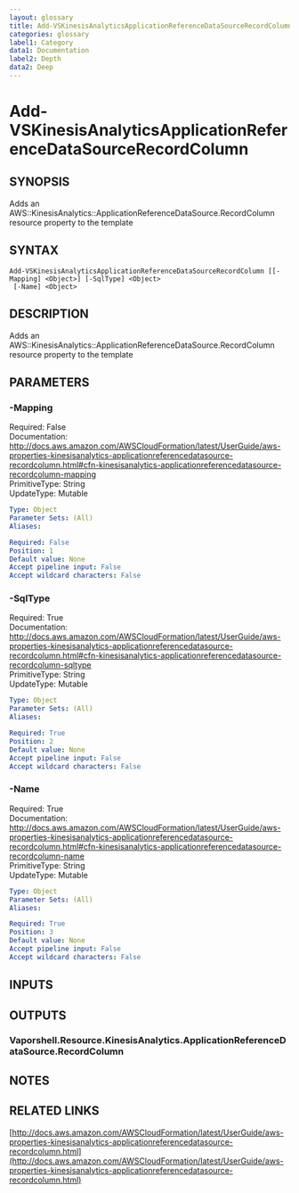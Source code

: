 ```yaml
---
layout: glossary
title: Add-VSKinesisAnalyticsApplicationReferenceDataSourceRecordColumn
categories: glossary
label1: Category
data1: Documentation
label2: Depth
data2: Deep
---
```


# Add-VSKinesisAnalyticsApplicationReferenceDataSourceRecordColumn

## SYNOPSIS
Adds an AWS::KinesisAnalytics::ApplicationReferenceDataSource.RecordColumn resource property to the template

## SYNTAX

```
Add-VSKinesisAnalyticsApplicationReferenceDataSourceRecordColumn [[-Mapping] <Object>] [-SqlType] <Object>
 [-Name] <Object>
```

## DESCRIPTION
Adds an AWS::KinesisAnalytics::ApplicationReferenceDataSource.RecordColumn resource property to the template

## PARAMETERS

### -Mapping
Required: False    
Documentation: http://docs.aws.amazon.com/AWSCloudFormation/latest/UserGuide/aws-properties-kinesisanalytics-applicationreferencedatasource-recordcolumn.html#cfn-kinesisanalytics-applicationreferencedatasource-recordcolumn-mapping    
PrimitiveType: String    
UpdateType: Mutable

```yaml
Type: Object
Parameter Sets: (All)
Aliases: 

Required: False
Position: 1
Default value: None
Accept pipeline input: False
Accept wildcard characters: False
```

### -SqlType
Required: True    
Documentation: http://docs.aws.amazon.com/AWSCloudFormation/latest/UserGuide/aws-properties-kinesisanalytics-applicationreferencedatasource-recordcolumn.html#cfn-kinesisanalytics-applicationreferencedatasource-recordcolumn-sqltype    
PrimitiveType: String    
UpdateType: Mutable

```yaml
Type: Object
Parameter Sets: (All)
Aliases: 

Required: True
Position: 2
Default value: None
Accept pipeline input: False
Accept wildcard characters: False
```

### -Name
Required: True    
Documentation: http://docs.aws.amazon.com/AWSCloudFormation/latest/UserGuide/aws-properties-kinesisanalytics-applicationreferencedatasource-recordcolumn.html#cfn-kinesisanalytics-applicationreferencedatasource-recordcolumn-name    
PrimitiveType: String    
UpdateType: Mutable

```yaml
Type: Object
Parameter Sets: (All)
Aliases: 

Required: True
Position: 3
Default value: None
Accept pipeline input: False
Accept wildcard characters: False
```

## INPUTS

## OUTPUTS

### Vaporshell.Resource.KinesisAnalytics.ApplicationReferenceDataSource.RecordColumn

## NOTES

## RELATED LINKS

[http://docs.aws.amazon.com/AWSCloudFormation/latest/UserGuide/aws-properties-kinesisanalytics-applicationreferencedatasource-recordcolumn.html](http://docs.aws.amazon.com/AWSCloudFormation/latest/UserGuide/aws-properties-kinesisanalytics-applicationreferencedatasource-recordcolumn.html)

